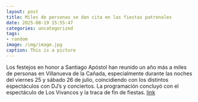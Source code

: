 ```yaml
---
layout: post
title: Miles de personas se dan cita en las fiestas patronales
date: 2025-08-19 15:55:47
categories: uncategorized
tags:
- random
image: /img/image.jpg
caption: This is a picture
---
```

Los festejos en honor a Santiago Apóstol han reunido un año más a miles de personas en Villanueva de la Cañada, especialmente durante las noches del viernes 25 y sábado 26 de julio, coincidiendo con los distintos espectáculos con DJ’s y conciertos. La programación concluyó con el espectáculo de Los Vivancos y la traca de fin de fiestas.  [link](https://www.ayto-villacanada.es/informacion-de-interes/fiestas-tradiciones/miles-de-personas-se-dan-cita-en-las-fiestas-patronales/)
